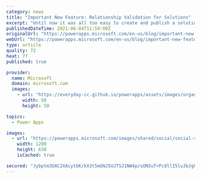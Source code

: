 ```yaml
---
category: news
title: "Important New Feature: Relationship Validation for Solutions"
excerpt: "Until now it was all too easy to create and publish a solution and overlook the backing relationships needed for the lookups that are present in the tables.  A new feature will help eliminate this issue. Before October, you will need to validate your existing solutions now to make sure you have included"
publishedDateTime: 2021-06-04T11:59:00Z
originalUrl: "https://powerapps.microsoft.com/en-us/blog/important-new-feature-relationship-validation-for-solutions/"
webUrl: "https://powerapps.microsoft.com/en-us/blog/important-new-feature-relationship-validation-for-solutions/"
type: article
quality: 72
heat: 77
published: true

provider:
  name: Microsoft
  domain: microsoft.com
  images:
    - url: "https://everyday-cc.github.io/powerapps/assets/images/organizations/microsoft.com-50x50.jpg"
      width: 50
      height: 50

topics:
  - Power Apps

images:
  - url: "https://powerapps.microsoft.com/images/shared/social/social-share-post-ignite.png"
    width: 1200
    height: 630
    isCached: true

secured: "Jybptm3DAC2XAcytbK/kX3t5mGNJ5UJTSJ1NW4p/uON5uT+Pc8llI5luJbJghFSlrK+zy4BRX+cx6aeL84i3qd+2sXAWdjphhziztuYHbA7jte3kC5r5jOz5sDf6rixYRjf3Wt1FSOWZjdcTHEvTlxvYJBCuPPruk+opZhqA8HdeO3T6lDbU+XFIIgsB0Pev9r8Nuyf5mN+qxCRAs2YaA6x+p/4+DQSMUcqTeEmZfdHnC4MfMDbmsY7tnPVK+Jscnj1gO9PbSwWxV5ZNlONYlQMZzm2OFI2NRbYci/G9yg8Qykfe3gBRsM2q/O26Lw/ArnGquEZia0aAY+iUYLPEvQA2+rOkOENI9aZtP32BjAk=;PcIpbHwYQigAw8WMl4nZoQ=="
---
```


